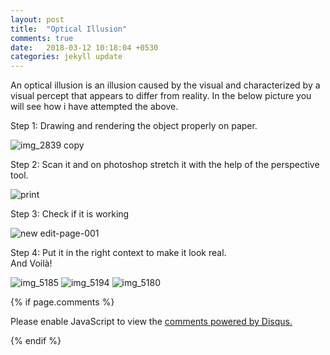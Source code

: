 ```yaml
---
layout: post
title:  "Optical Illusion"
comments: true
date:   2018-03-12 10:18:04 +0530
categories: jekyll update
---
```

An optical illusion is an illusion caused by the visual and characterized by a visual percept that appears to differ from reality.
In the below picture you will see how i have attempted the above.

Step 1: Drawing and rendering the object properly on paper.

![img_2839 copy](https://user-images.githubusercontent.com/36836452/37862618-02d28f7a-2f76-11e8-9c4b-366bbcdccc99.jpg)

Step 2: Scan it and on photoshop stretch it with the help of the perspective tool.

![print](https://user-images.githubusercontent.com/36836452/37862636-48675cc8-2f76-11e8-9ed5-bfae4d869d42.jpg)

Step 3: Check if it is working

![new edit-page-001](https://user-images.githubusercontent.com/36836452/37862677-ffd03f9c-2f76-11e8-9b5a-9f659c39ed65.jpg)

Step 4: Put it in the right context to make it look real.<br/>
And Voilà!

![img_5185](https://user-images.githubusercontent.com/36836452/37862942-8e2f2394-2f7b-11e8-8254-72874d32bfdf.JPG)
![img_5194](https://user-images.githubusercontent.com/36836452/37862944-8e7cc37e-2f7b-11e8-8d52-9e7a29773bb3.JPG)
![img_5180](https://user-images.githubusercontent.com/36836452/37862943-8e561b16-2f7b-11e8-819e-36167e8fe991.JPG)







{% if page.comments %}

<div id="disqus_thread"></div>
<script>

/**
*  RECOMMENDED CONFIGURATION VARIABLES: EDIT AND UNCOMMENT THE SECTION BELOW TO INSERT DYNAMIC VALUES FROM YOUR PLATFORM OR CMS.
*  LEARN WHY DEFINING THESE VARIABLES IS IMPORTANT: https://disqus.com/admin/universalcode/#configuration-variables*/
/*
var disqus_config = function () {
this.page.url = PAGE_URL;  // Replace PAGE_URL with your page's canonical URL variable
this.page.identifier = PAGE_IDENTIFIER; // Replace PAGE_IDENTIFIER with your page's unique identifier variable
};
*/
(function() { // DON'T EDIT BELOW THIS LINE
var d = document, s = d.createElement('script');
s.src = 'https://hitiksha-github-io.disqus.com/embed.js';
s.setAttribute('data-timestamp', +new Date());
(d.head || d.body).appendChild(s);
})();
</script>
<noscript>Please enable JavaScript to view the <a href="https://disqus.com/?ref_noscript">comments powered by Disqus.</a></noscript>


{% endif %}
